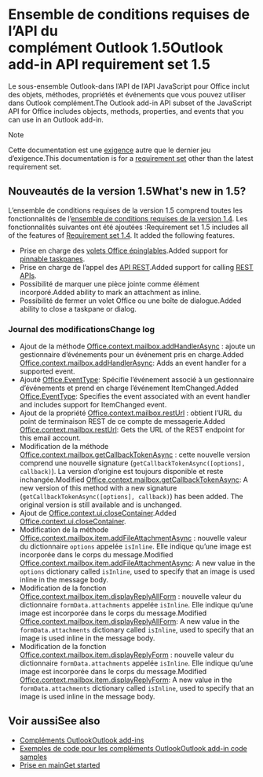 # <a name="outlook-add-in-api-requirement-set-15"></a><span data-ttu-id="38d70-101">Ensemble de conditions requises de l’API du complément Outlook 1.5</span><span class="sxs-lookup"><span data-stu-id="38d70-101">Outlook add-in API requirement set 1.5</span></span>

<span data-ttu-id="38d70-102">Le sous-ensemble Outlook-dans l’API de l’API JavaScript pour Office inclut des objets, méthodes, propriétés et événements que vous pouvez utiliser dans Outlook complément.</span><span class="sxs-lookup"><span data-stu-id="38d70-102">The Outlook add-in API subset of the JavaScript API for Office includes objects, methods, properties, and events that you can use in an Outlook add-in.</span></span>

> [!NOTE]
> <span data-ttu-id="38d70-103">Cette documentation est une [exigence](/javascript/office/requirement-sets/outlook-api-requirement-sets) autre que le dernier jeu d’exigence.</span><span class="sxs-lookup"><span data-stu-id="38d70-103">This documentation is for a [requirement set](/javascript/office/requirement-sets/outlook-api-requirement-sets) other than the latest requirement set.</span></span>

## <a name="whats-new-in-15"></a><span data-ttu-id="38d70-104">Nouveautés de la version 1.5</span><span class="sxs-lookup"><span data-stu-id="38d70-104">What's new in 1.5?</span></span>

<span data-ttu-id="38d70-p101">L’ensemble de conditions requises de la version 1.5 comprend toutes les fonctionnalités de l’[ensemble de conditions requises de la version 1.4](../requirement-set-1.4/outlook-requirement-set-1.4.md). Les fonctionnalités suivantes ont été ajoutées :</span><span class="sxs-lookup"><span data-stu-id="38d70-p101">Requirement set 1.5 includes all of the features of [Requirement set 1.4](../requirement-set-1.4/outlook-requirement-set-1.4.md). It added the following features.</span></span>

- <span data-ttu-id="38d70-107">Prise en charge des [volets Office épinglables](https://docs.microsoft.com/outlook/add-ins/pinnable-taskpane).</span><span class="sxs-lookup"><span data-stu-id="38d70-107">Added support for [pinnable taskpanes](https://docs.microsoft.com/outlook/add-ins/pinnable-taskpane).</span></span>
- <span data-ttu-id="38d70-108">Prise en charge de l’appel des [API REST](https://docs.microsoft.com/outlook/add-ins/use-rest-api).</span><span class="sxs-lookup"><span data-stu-id="38d70-108">Added support for calling [REST APIs](https://docs.microsoft.com/outlook/add-ins/use-rest-api).</span></span>
- <span data-ttu-id="38d70-109">Possibilité de marquer une pièce jointe comme élément incorporé.</span><span class="sxs-lookup"><span data-stu-id="38d70-109">Added ability to mark an attachment as inline.</span></span>
- <span data-ttu-id="38d70-110">Possibilité de fermer un volet Office ou une boîte de dialogue.</span><span class="sxs-lookup"><span data-stu-id="38d70-110">Added ability to close a taskpane or dialog.</span></span>

### <a name="change-log"></a><span data-ttu-id="38d70-111">Journal des modifications</span><span class="sxs-lookup"><span data-stu-id="38d70-111">Change log</span></span>

- <span data-ttu-id="38d70-112">Ajout de la méthode [Office.context.mailbox.addHandlerAsync](office.context.mailbox.md#addhandlerasynceventtype-handler-options-callback) : ajoute un gestionnaire d’événements pour un événement pris en charge.</span><span class="sxs-lookup"><span data-stu-id="38d70-112">Added [Office.context.mailbox.addHandlerAsync](office.context.mailbox.md#addhandlerasynceventtype-handler-options-callback): Adds an event handler for a supported event.</span></span>
- <span data-ttu-id="38d70-113">Ajouté [Office.EventType](office.md#eventtype-string): Spécifie l’événement associé à un gestionnaire d’événements et prend en charge l’événement ItemChanged.</span><span class="sxs-lookup"><span data-stu-id="38d70-113">Added [Office.EventType](office.md#eventtype-string): Specifies the event associated with an event handler and includes support for ItemChanged event.</span></span>
- <span data-ttu-id="38d70-114">Ajout de la propriété [Office.context.mailbox.restUrl](office.context.mailbox.md#resturl-string) : obtient l’URL du point de terminaison REST de ce compte de messagerie.</span><span class="sxs-lookup"><span data-stu-id="38d70-114">Added [Office.context.mailbox.restUrl](office.context.mailbox.md#resturl-string): Gets the URL of the REST endpoint for this email account.</span></span>
- <span data-ttu-id="38d70-p102">Modification de la méthode [Office.context.mailbox.getCallbackTokenAsync](office.context.mailbox.md#getcallbacktokenasyncoptions-callback) : cette nouvelle version comprend une nouvelle signature (`getCallbackTokenAsync([options], callback)`). La version d’origine est toujours disponible et reste inchangée.</span><span class="sxs-lookup"><span data-stu-id="38d70-p102">Modified [Office.context.mailbox.getCallbackTokenAsync](office.context.mailbox.md#getcallbacktokenasyncoptions-callback): A new version of this method with a new signature (`getCallbackTokenAsync([options], callback)`) has been added. The original version is still available and is unchanged.</span></span>
- <span data-ttu-id="38d70-117">Ajout de [Office.context.ui.closeContainer](/javascript/api/office/office.ui#closecontainer--).</span><span class="sxs-lookup"><span data-stu-id="38d70-117">Added [Office.context.ui.closeContainer](/javascript/api/office/office.ui#closecontainer--).</span></span>
- <span data-ttu-id="38d70-118">Modification de la méthode [Office.context.mailbox.item.addFileAttachmentAsync](office.context.mailbox.item.md#addfileattachmentasyncuri-attachmentname-options-callback) : nouvelle valeur du dictionnaire `options` appelée `isInline`. Elle indique qu’une image est incorporée dans le corps du message.</span><span class="sxs-lookup"><span data-stu-id="38d70-118">Modified [Office.context.mailbox.item.addFileAttachmentAsync](office.context.mailbox.item.md#addfileattachmentasyncuri-attachmentname-options-callback): A new value in the `options` dictionary called `isInline`, used to specify that an image is used inline in the message body.</span></span>
- <span data-ttu-id="38d70-119">Modification de la fonction [Office.context.mailbox.item.displayReplyAllForm](office.context.mailbox.item.md#displayreplyallformformdata) : nouvelle valeur du dictionnaire `formData.attachments` appelée `isInline`. Elle indique qu’une image est incorporée dans le corps du message.</span><span class="sxs-lookup"><span data-stu-id="38d70-119">Modified [Office.context.mailbox.item.displayReplyAllForm](office.context.mailbox.item.md#displayreplyallformformdata): A new value in the `formData.attachments` dictionary called `isInline`, used to specify that an image is used inline in the message body.</span></span>
- <span data-ttu-id="38d70-120">Modification de la fonction [Office.context.mailbox.item.displayReplyForm](office.context.mailbox.item.md#displayreplyformformdata) : nouvelle valeur du dictionnaire `formData.attachments` appelée `isInline`. Elle indique qu’une image est incorporée dans le corps du message.</span><span class="sxs-lookup"><span data-stu-id="38d70-120">Modified [Office.context.mailbox.item.displayReplyForm](office.context.mailbox.item.md#displayreplyformformdata): A new value in the `formData.attachments` dictionary called `isInline`, used to specify that an image is used inline in the message body.</span></span>

## <a name="see-also"></a><span data-ttu-id="38d70-121">Voir aussi</span><span class="sxs-lookup"><span data-stu-id="38d70-121">See also</span></span>

- [<span data-ttu-id="38d70-122">Compléments Outlook</span><span class="sxs-lookup"><span data-stu-id="38d70-122">Outlook add-ins</span></span>](https://docs.microsoft.com/outlook/add-ins/)
- [<span data-ttu-id="38d70-123">Exemples de code pour les compléments Outlook</span><span class="sxs-lookup"><span data-stu-id="38d70-123">Outlook add-in code samples</span></span>](https://developer.microsoft.com/outlook/gallery/?filterBy=Outlook,Samples,Add-ins)
- [<span data-ttu-id="38d70-124">Prise en main</span><span class="sxs-lookup"><span data-stu-id="38d70-124">Get started</span></span>](https://docs.microsoft.com/outlook/add-ins/quick-start)